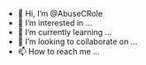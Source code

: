 - 👋 Hi, I’m @AbuseCRole
- 👀 I’m interested in ...
- 🌱 I’m currently learning ...
- 💞️ I’m looking to collaborate on ...
- 📫 How to reach me ...

<!---
AbuseCRole/AbuseCRole is a ✨ special ✨ repository because its `README.md` (this file) appears on your GitHub profile.
You can click the Preview link to take a look at your changes.
--->
